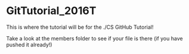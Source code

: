 # GitTutorial_2016T
This is where the tutorial will be for the ./CS GitHub Tutorial!

 Take a look at the members folder to see if your file is there (if you have pushed it already!)
 
